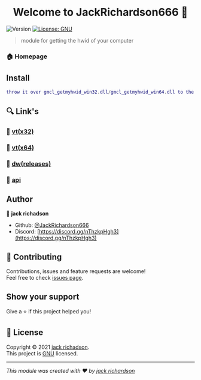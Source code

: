 <h1 align="center">Welcome to JackRichardson666 👋</h1>
<p>
  <img alt="Version" src="https://img.shields.io/badge/version-1-blue.svg?cacheSeconds=2592000" />
  <a href="https://www.gnu.org/licenses/gpl-3.0.ru.html" target="_blank">
    <img alt="License: GNU" src="https://img.shields.io/badge/License-GNU-yellow.svg" />
  </a>
</p>

> module for getting the hwid of your computer

### 🏠 Homepage

## Install

```lua
throw it over gmcl_getmyhwid_win32.dll/gmcl_getmyhwid_win64.dll to the lua/bin folder of your Garry's mod
```

## 🔍 Link's

### 🦠 [vt(x32)](https://www.virustotal.com/gui/file/18d0eac7c8cf06e813c739ae6c907bcbeb340ed8f87d28e3f08d518b21be49a9/detection)
### 🦠 [vt(x64)](https://www.virustotal.com/gui/file/14e0af061b568eeed3d5dc02fdb3f952d0dba4554112e9783d5dfab5d05e3330/detection)
### 🔅 [dw(releases)](https://github.com/JackRichardson666/Get-My-HWID/releases)
### 🧰 [api](https://github.com/JackRichardson666/Get-My-HWID/api.md)

## Author

👤 **jack richadson**

* Github: [@JackRichardson666](https://github.com/JackRichardson666)
* Discord: [https://discord.gg/nThzkpHgh3](https://discord.gg/nThzkpHgh3)

## 🤝 Contributing

Contributions, issues and feature requests are welcome!<br />Feel free to check [issues page](https://github.com/JackRichardson666/Get-My-HWID/issues). 

## Show your support

Give a ⭐️ if this project helped you!

## 📝 License

Copyright © 2021 [jack richadson](https://github.com/JackRichardson666).<br />
This project is [GNU](https://github.com/JackRichardson666/Get-My-HWID/blob/main/LICENSE) licensed.

***
_This module was created with ❤️ by [jack richardson](https://github.com/JackRichardson666/)_
